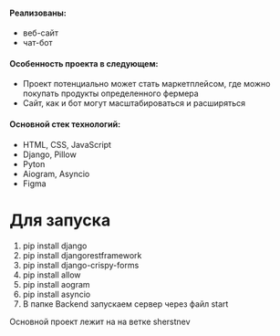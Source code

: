 #### Реализованы:
* веб-сайт
* чат-бот
#### Особенность проекта в следующем:
* Проект потенциально может стать маркетплейсом, где можно покупать продукты определенного фермера 
* Сайт, как и бот могут масштабироваться и расширяться
#### Основной стек технологий:
* HTML, CSS, JavaScript
* Django, Pillow
* Pyton
* Aiogram, Asyncio
* Figma
# Для запуска
1. pip install django
2. pip install djangorestframework
3. pip install django-crispy-forms
3. pip install allow
4. pip install aogram
5. pip install asyncio
6. В папке Backend запускаем сервер через файл start

Основной проект лежит на на ветке sherstnev
